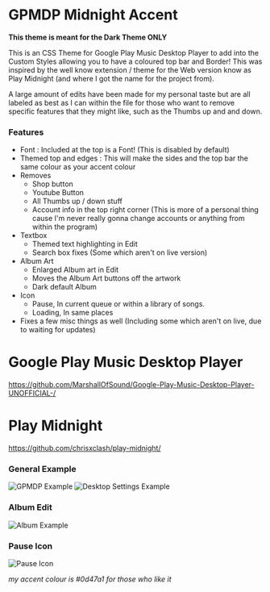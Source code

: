 # GPMDP Midnight Accent
**This theme is meant for the Dark Theme ONLY**

This is an CSS Theme for Google Play Music Desktop Player to add into the Custom Styles allowing you to have a coloured top bar and Border! This was inspired by the well know extension / theme for the Web version know as Play Midnight (and where I got the name for the project from).

A large amount of edits have been made for my personal taste but are all labeled as best as I can within the file for those who want to remove specific features that they might like, such as the Thumbs up and and down.

### Features

- Font : Included at the top is a Font! (This is disabled by default)
- Themed top and edges : This will make the sides and the top bar the same colour as your accent colour
- Removes
  - Shop button
  - Youtube Button
  - All Thumbs up / down stuff
  - Account info in the top right corner (This is more of a personal thing cause I'm never really gonna change accounts or anything from within the program)
- Textbox
  - Themed text highlighting in Edit
  - Search box fixes (Some which aren't on live version)
- Album Art
  - Enlarged Album art in Edit
  - Moves the Album Art buttons off the artwork
  - Dark default Album
- Icon
  - Pause, In current queue or within a library of songs.
  - Loading, In same places
- Fixes a few misc things as well (Including some which aren't on live, due to waiting for updates)


# Google Play Music Desktop Player
https://github.com/MarshallOfSound/Google-Play-Music-Desktop-Player-UNOFFICIAL-/

# Play Midnight
https://github.com/chrisxclash/play-midnight/

### General Example
![GPMDP Example](https://puu.sh/xTUFJ/b40eaff2b0.png)
![Desktop Settings Example](https://puu.sh/xTURE/23b3fb4078.png)

### Album Edit
![Album Example](https://puu.sh/xTUGT/fd96c79ff1.png)

### Pause Icon
![Pause Icon](https://puu.sh/xTUI2/a933ba0053.png)

*my accent colour is #0d47a1 for those who like it*
